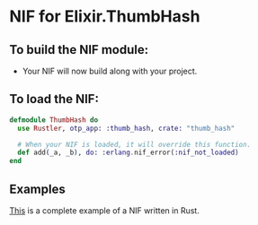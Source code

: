 # NIF for Elixir.ThumbHash

## To build the NIF module:

- Your NIF will now build along with your project.

## To load the NIF:

```elixir
defmodule ThumbHash do
  use Rustler, otp_app: :thumb_hash, crate: "thumb_hash"

  # When your NIF is loaded, it will override this function.
  def add(_a, _b), do: :erlang.nif_error(:nif_not_loaded)
end
```

## Examples

[This](https://github.com/rusterlium/NifIo) is a complete example of a NIF written in Rust.
